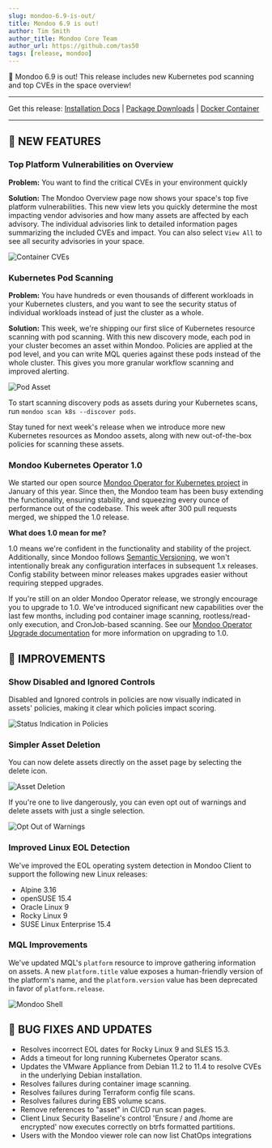 ```yaml
---
slug: mondoo-6.9-is-out/
title: Mondoo 6.9 is out!
author: Tim Smith
author_title: Mondoo Core Team
author_url: https://github.com/tas50
tags: [release, mondoo]
---
```


🥳 Mondoo 6.9 is out! This release includes new Kubernetes pod scanning and top CVEs in the space overview!

---

Get this release: [Installation Docs](/cnspec/) | [Package Downloads](https://releases.mondoo.com/mondoo/) | [Docker Container](https://hub.docker.com/r/mondoo/client)

---

## 🎉 NEW FEATURES

### Top Platform Vulnerabilities on Overview

**Problem:** You want to find the critical CVEs in your environment quickly

**Solution:** The Mondoo Overview page now shows your space's top five platform vulnerabilities. This new view lets you quickly determine the most impacting vendor advisories and how many assets are affected by each advisory. The individual advisories link to detailed information pages summarizing the included CVEs and impact. You can also select `View All` to see all security advisories in your space.

![Container CVEs](/img/releases/2022-08-02-mondoo-6.9-is-out/platform_vulnerabilities.png)

### Kubernetes Pod Scanning

**Problem:** You have hundreds or even thousands of different workloads in your Kubernetes clusters, and you want to see the security status of individual workloads instead of just the cluster as a whole.

**Solution:** This week, we're shipping our first slice of Kubernetes resource scanning with pod scanning. With this new discovery mode, each pod in your cluster becomes an asset within Mondoo. Policies are applied at the pod level, and you can write MQL queries against these pods instead of the whole cluster. This gives you more granular workflow scanning and improved alerting.

![Pod Asset](/img/releases/2022-08-02-mondoo-6.9-is-out/pod_asset.png)

To start scanning discovery pods as assets during your Kubernetes scans, run `mondoo scan k8s --discover pods`.

Stay tuned for next week's release when we introduce more new Kubernetes resources as Mondoo assets, along with new out-of-the-box policies for scanning these assets.

### Mondoo Kubernetes Operator 1.0

We started our open source [Mondoo Operator for Kubernetes project](https://github.com/mondoohq/mondoo-operator) in January of this year. Since then, the Mondoo team has been busy extending the functionality, ensuring stability, and squeezing every ounce of performance out of the codebase. This week after 300 pull requests merged, we shipped the 1.0 release.

**What does 1.0 mean for me?**

1.0 means we're confident in the functionality and stability of the project. Additionally, since Mondoo follows [Semantic Versioning](https://semver.org/), we won't intentionally break any configuration interfaces in subsequent 1.x releases. Config stability between minor releases makes upgrades easier without requiring stepped upgrades.

If you're still on an older Mondoo Operator release, we strongly encourage you to upgrade to 1.0. We've introduced significant new capabilities over the last few months, including pod container image scanning, rootless/read-only execution, and CronJob-based scanning. See our [Mondoo Operator Upgrade documentation](https://github.com/mondoohq/mondoo-operator/blob/main/docs/operator-upgrades.md) for more information on upgrading to 1.0.

## 🧹 IMPROVEMENTS

### Show Disabled and Ignored Controls

Disabled and Ignored controls in policies are now visually indicated in assets' policies, making it clear which policies impact scoring.

![Status Indication in Policies](/img/releases/2022-08-02-mondoo-6.9-is-out/policy_indication.png)

### Simpler Asset Deletion

You can now delete assets directly on the asset page by selecting the delete icon.

![Asset Deletion](/img/releases/2022-08-02-mondoo-6.9-is-out/asset_deletion.png)

If you're one to live dangerously, you can even opt out of warnings and delete assets with just a single selection.

![Opt Out of Warnings](/img/releases/2022-08-02-mondoo-6.9-is-out/skip_warnings.png)

### Improved Linux EOL Detection

We've improved the EOL operating system detection in Mondoo Client to support the following new Linux releases:

- Alpine 3.16
- openSUSE 15.4
- Oracle Linux 9
- Rocky Linux 9
- SUSE Linux Enterprise 15.4

### MQL Improvements

We've updated MQL's `platform` resource to improve gathering information on assets. A new `platform.title` value exposes a human-friendly version of the platform's name, and the `platform.version` value has been deprecated in favor of `platform.release`.

![Mondoo Shell](/img/releases/2022-08-02-mondoo-6.9-is-out/mondoo_shell.png)

## 🐛 BUG FIXES AND UPDATES

- Resolves incorrect EOL dates for Rocky Linux 9 and SLES 15.3.
- Adds a timeout for long running Kubernetes Operator scans.
- Updates the VMware Appliance from Debian 11.2 to 11.4 to resolve CVEs in the underlying Debian installation.
- Resolves failures during container image scanning.
- Resolves failures during Terraform config file scans.
- Resolves failures during EBS volume scans.
- Remove references to "asset" in CI/CD run scan pages.
- Client Linux Security Baseline's control 'Ensure / and /home are encrypted' now executes correctly on btrfs formatted partitions.
- Users with the Mondoo viewer role can now list ChatOps integrations
